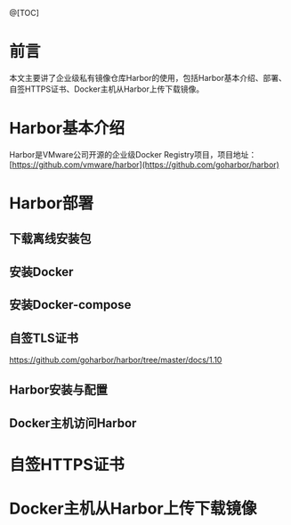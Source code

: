 @[TOC]
# 前言
本文主要讲了企业级私有镜像仓库Harbor的使用，包括Harbor基本介绍、部署、自签HTTPS证书、Docker主机从Harbor上传下载镜像。
# Harbor基本介绍
Harbor是VMware公司开源的企业级Docker Registry项目，项目地址：[https://github.com/vmware/harbor](https://github.com/goharbor/harbor)

# Harbor部署
## 下载离线安装包
## 安装Docker
## 安装Docker-compose
## 自签TLS证书
https://github.com/goharbor/harbor/tree/master/docs/1.10
## Harbor安装与配置
## Docker主机访问Harbor
# 自签HTTPS证书

# Docker主机从Harbor上传下载镜像